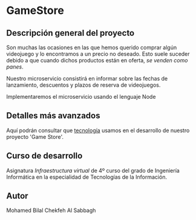 # GameStore

## Descripción general del proyecto

Son muchas las ocasiones en las que hemos querido comprar algún videojuego y lo encontramos a un precio no deseado. Esto suele suceder debido a que cuando dichos productos están en oferta, *se venden como panes*.

Nuestro microservicio consistirá en informar sobre las fechas de lanzamiento, descuentos y plazos de reserva de videojuegos.

Implementaremos el microservicio usando el lenguaje Node


## Detalles más avanzados

Aquí podrán consultar que [tecnología](https://github.com/BilalKxK99/GameStore/blob/master/docs/herramientas.md) usamos en el desarrollo de nuestro proyecto 'Game Store'.


## Curso de desarrollo

Asignatura *Infraestructura virtual* de 4º curso del grado de Ingeniería Informática en la especialidad de Tecnologías de la Información.


## Autor

Mohamed Bilal Chekfeh Al Sabbagh
